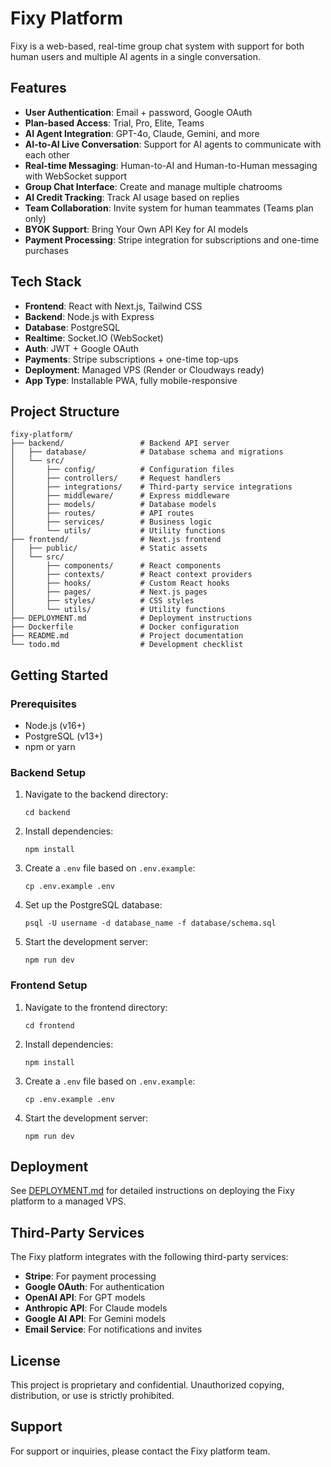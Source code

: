 # Fixy Platform

Fixy is a web-based, real-time group chat system with support for both human users and multiple AI agents in a single conversation.

## Features

- **User Authentication**: Email + password, Google OAuth
- **Plan-based Access**: Trial, Pro, Elite, Teams
- **AI Agent Integration**: GPT-4o, Claude, Gemini, and more
- **AI-to-AI Live Conversation**: Support for AI agents to communicate with each other
- **Real-time Messaging**: Human-to-AI and Human-to-Human messaging with WebSocket support
- **Group Chat Interface**: Create and manage multiple chatrooms
- **AI Credit Tracking**: Track AI usage based on replies
- **Team Collaboration**: Invite system for human teammates (Teams plan only)
- **BYOK Support**: Bring Your Own API Key for AI models
- **Payment Processing**: Stripe integration for subscriptions and one-time purchases

## Tech Stack

- **Frontend**: React with Next.js, Tailwind CSS
- **Backend**: Node.js with Express
- **Database**: PostgreSQL
- **Realtime**: Socket.IO (WebSocket)
- **Auth**: JWT + Google OAuth
- **Payments**: Stripe subscriptions + one-time top-ups
- **Deployment**: Managed VPS (Render or Cloudways ready)
- **App Type**: Installable PWA, fully mobile-responsive

## Project Structure

```
fixy-platform/
├── backend/                 # Backend API server
│   ├── database/            # Database schema and migrations
│   └── src/
│       ├── config/          # Configuration files
│       ├── controllers/     # Request handlers
│       ├── integrations/    # Third-party service integrations
│       ├── middleware/      # Express middleware
│       ├── models/          # Database models
│       ├── routes/          # API routes
│       ├── services/        # Business logic
│       └── utils/           # Utility functions
├── frontend/                # Next.js frontend
│   ├── public/              # Static assets
│   └── src/
│       ├── components/      # React components
│       ├── contexts/        # React context providers
│       ├── hooks/           # Custom React hooks
│       ├── pages/           # Next.js pages
│       ├── styles/          # CSS styles
│       └── utils/           # Utility functions
├── DEPLOYMENT.md            # Deployment instructions
├── Dockerfile               # Docker configuration
├── README.md                # Project documentation
└── todo.md                  # Development checklist
```

## Getting Started

### Prerequisites

- Node.js (v16+)
- PostgreSQL (v13+)
- npm or yarn

### Backend Setup

1. Navigate to the backend directory:
   ```
   cd backend
   ```

2. Install dependencies:
   ```
   npm install
   ```

3. Create a `.env` file based on `.env.example`:
   ```
   cp .env.example .env
   ```

4. Set up the PostgreSQL database:
   ```
   psql -U username -d database_name -f database/schema.sql
   ```

5. Start the development server:
   ```
   npm run dev
   ```

### Frontend Setup

1. Navigate to the frontend directory:
   ```
   cd frontend
   ```

2. Install dependencies:
   ```
   npm install
   ```

3. Create a `.env` file based on `.env.example`:
   ```
   cp .env.example .env
   ```

4. Start the development server:
   ```
   npm run dev
   ```

## Deployment

See [DEPLOYMENT.md](DEPLOYMENT.md) for detailed instructions on deploying the Fixy platform to a managed VPS.

## Third-Party Services

The Fixy platform integrates with the following third-party services:

- **Stripe**: For payment processing
- **Google OAuth**: For authentication
- **OpenAI API**: For GPT models
- **Anthropic API**: For Claude models
- **Google AI API**: For Gemini models
- **Email Service**: For notifications and invites

## License

This project is proprietary and confidential. Unauthorized copying, distribution, or use is strictly prohibited.

## Support

For support or inquiries, please contact the Fixy platform team.
